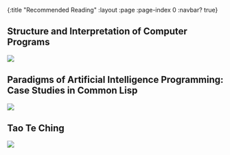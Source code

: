 {:title "Recommended Reading"
 :layout :page
 :page-index 0
 :navbar? true}

## Structure and Interpretation of Computer Programs
<a href="http://amzn.to/29Jy8Ni"><img src="https://images-na.ssl-images-amazon.com/images/I/51H17R%2BbW8L._SX331_BO1,204,203,200_.jpg"></img></a>

## Paradigms of Artificial Intelligence Programming: Case Studies in Common Lisp
<a href="http://amzn.to/29CsgBt"><img src="https://images-na.ssl-images-amazon.com/images/I/516h5FydqNL._SX359_BO1,204,203,200_.jpg"></img></a>

## Tao Te Ching
<a href="http://amzn.to/29JydAz"><img src="https://images-na.ssl-images-amazon.com/images/I/518%2BricfPoL._SX342_BO1,204,203,200_.jpg"></img></a>
